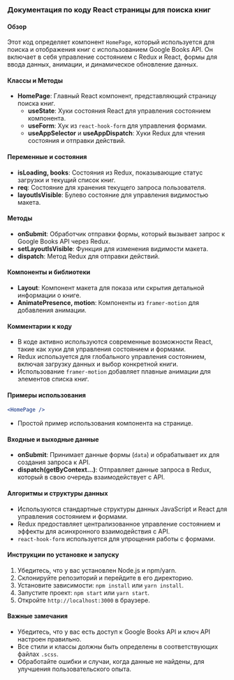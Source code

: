 ### Документация по коду React страницы для поиска книг

#### Обзор
Этот код определяет компонент `HomePage`, который используется для поиска и отображения книг с использованием Google Books API. Он включает в себя управление состоянием с Redux и React, формы для ввода данных, анимации, и динамическое обновление данных.

#### Классы и Методы

- **HomePage**: Главный React компонент, представляющий страницу поиска книг.
  - **useState**: Хуки состояния React для управления состоянием компонента.
  - **useForm**: Хук из `react-hook-form` для управления формами.
  - **useAppSelector** и **useAppDispatch**: Хуки Redux для чтения состояния и отправки действий.

#### Переменные и состояния

- **isLoading, books**: Состояния из Redux, показывающие статус загрузки и текущий список книг.
- **req**: Состояние для хранения текущего запроса пользователя.
- **layoutIsVisible**: Булево состояние для управления видимостью макета.

#### Методы

- **onSubmit**: Обработчик отправки формы, который вызывает запрос к Google Books API через Redux.
- **setLayoutIsVisible**: Функция для изменения видимости макета.
- **dispatch**: Метод Redux для отправки действий.

#### Компоненты и библиотеки

- **Layout**: Компонент макета для показа или скрытия детальной информации о книге.
- **AnimatePresence, motion**: Компоненты из `framer-motion` для добавления анимации.

#### Комментарии к коду

- В коде активно используются современные возможности React, такие как хуки для управления состоянием и формами.
- Redux используется для глобального управления состоянием, включая загрузку данных и выбор конкретной книги.
- Использование `framer-motion` добавляет плавные анимации для элементов списка книг.

#### Примеры использования

```jsx
<HomePage />
```
- Простой пример использования компонента на странице.

#### Входные и выходные данные

- **onSubmit**: Принимает данные формы (`data`) и обрабатывает их для создания запроса к API.
- **dispatch(getByContext...)**: Отправляет данные запроса в Redux, который в свою очередь взаимодействует с API.

#### Алгоритмы и структуры данных

- Используются стандартные структуры данных JavaScript и React для управления состоянием и формами.
- Redux предоставляет централизованное управление состоянием и эффекты для асинхронного взаимодействия с API.
- `react-hook-form` используется для упрощения работы с формами.

#### Инструкции по установке и запуску

1. Убедитесь, что у вас установлен Node.js и npm/yarn.
2. Склонируйте репозиторий и перейдите в его директорию.
3. Установите зависимости: `npm install` или `yarn install`.
4. Запустите проект: `npm start` или `yarn start`.
5. Откройте `http://localhost:3000` в браузере.

#### Важные замечания

- Убедитесь, что у вас есть доступ к Google Books API и ключ API настроен правильно.
- Все стили и классы должны быть определены в соответствующих файлах `.scss`.
- Обработайте ошибки и случаи, когда данные не найдены, для улучшения пользовательского опыта.
